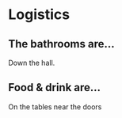 # Logistics


## The bathrooms are...

Down the hall.

## Food & drink are...

On the tables near the doors
